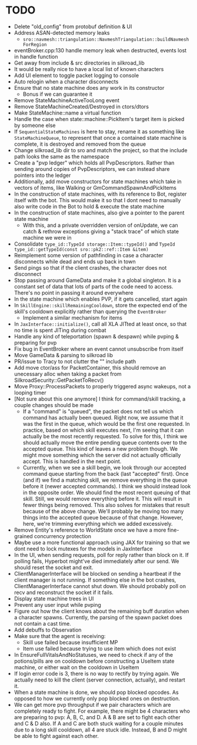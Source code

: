 # TODO

- Delete "old_config" from protobuf definition & UI
- Address ASAN-detected memory leaks
  - `sro::navmesh::triangulation::NavmeshTriangulation::buildNavmeshForRegion`
- eventBroker.cpp:130 handle memory leak when destructed, events lost in handle function
- Get away from include & src directories in silkroad_lib
- It would be really nice to have a local list of known characters
- Add UI element to toggle packet logging to console
- Auto relogin when a character disconnects
- Ensure that no state machine does any work in its constructor
  - Bonus if we can guarantee it
- Remove StateMachineActiveTooLong event
- Remove StateMachineCreated/Destroyed in ctors/dtors
- Make StateMachine::name a virtual function
- Handle the case when state::machine::PickItem's target item is picked by someone else
- If `SequentialStateMachines` is here to stay, rename it as something like `StateMachineQueue`, to represent that once a contained state machine is complete, it is destroyed and removed from the queue
- Change silkroad_lib dir to sro and match the project, so that the include path looks the same as the namespace
- Create a "pvp ledger" which holds all PvpDescriptors. Rather than sending around copies of PvpDescriptors, we can instead share pointers into the ledger
- Additionally, add move constructors for state machines which take in vectors of items, like Walking or GmCommandSpawnAndPickItems
- In the construction of state machines, with its reference to Bot, register itself with the bot. This would make it so that I dont need to manually also write code in the Bot to hold & execute the state machine
- In the construction of state machines, also give a pointer to the parent state machine
  - With this, and a private overridden version of onUpdate, we can catch & rethrow exceptions giving a "stack trace" of which state machine we were in
- Consolidate `type_id::TypeId storage::Item::typeId()` and `TypeId type_id::getTypeId(const sro::pk2::ref::Item &item)`
- Reimplement some version of pathfinding in case a character disconnects while dead and ends up back in town
- Send pings so that if the client crashes, the character does not disconnect
- Stop passing around GameData and make it a global singleton. It is a constant set of data that lots of parts of the code need to access. There's no point in passing it around everywhere
- In the state machine which enables PVP, if it gets cancelled, start again
- In `SkillEngine::skillRemainingCooldown`, store the expected end of the skill's cooldown explicitly rather than querying the `EventBroker`
  - Implement a similar mechanism for items
- In `JaxInterface::initialize()`, call all XLA JITted at least once, so that no time is spent JITing during combat
- Handle any kind of teleportation (spawn & despawn) while pvping & preparing for pvp
- Fix bug in EventBroker where an event cannot unsubscribe from itself
- Move GameData & parsing to silkroad lib
- PR/issue to Tracy to not clutter the "<common/>" include path
- Add move ctor/ass for PacketContainer, this should remove an unecessary alloc when taking a packet from SilkroadSecurity::GetPacketToRecv()
- Move Proxy::ProcessPackets to properly triggered async wakeups, not a looping timer
- [Not sure about this one anymore] I think for command/skill tracking, a couple changes should be made
  - If a "command" is "queued", the packet does not tell us which command has actually been queued. Right now, we assume that it was the first in the queue, which would be the first one requested. In practice, based on which skill executes next, I'm seeing that it can actually be the most recently requested. To solve for this, I think we should actually move the entire pending queue contents over to the accepted queue. This kind of leaves a new problem though. We might move something which the server did not actually officially accept. This is handled in the next point.
  - Currently, when we see a skill begin, we look through our accepted command queue starting from the back (last "accepted" first). Once (and if) we find a matching skill, we remove everything in the queue before it (newer accepted commands). I think we should instead look in the opposite order. We should find the most recent queuing of that skill. Still, we would remove everything before it. This will result in fewer things being removed. This also solves for mistakes that result because of the above change. We'll probably be moving too many things into the accepted queue because of that change. However, here, we're trimming everything which we added excessively.
- Remove Entity's reference to WorldState once we have a more fine-grained concurrency protection
- Maybe use a more functional approach using JAX for training so that we dont need to lock mutexes for the models in JaxInterface
- In the UI, when sending requests, poll for reply rather than block on it. If polling fails, Hyperbot might've died immediately after our send. We should reset the socket and exit.
- ClientManagerInterface will be blocked on sending a heartbeat if the client manager is not running. If something else in the bot crashes, ClientManagerInterface cannot shut down. We should probably poll on recv and reconstruct the socket if it fails.
- Display state machine trees in UI
- Prevent any user input while pvping
- Figure out how the client knows about the remaining buff duration when a character spawns. Currently, the parsing of the spawn packet does not contain a cast time.
- Add debuffs to Observation
- Make sure that the agent is receiving:
  - Skill use failed because insufficient MP
  - Item use failed because trying to use item which does not exist
- In EnsureFullVitalsAndNoStatuses, we need to check if any of the potions/pills are on cooldown before constructing a UseItem state machine, or either wait on the cooldown in UseItem
- If login error code is 3, there is no way to rectify by trying again. We actually need to kill the client (server connection, actually), and restart it.
- When a state machine is done, we should pop blocked opcodes. As opposed to how we currently only pop blocked ones on destruction.
- We can get more pvp throughput if we pair characters which are completely ready to fight. For example, there might be 4 characters who are preparing to pvp: A, B, C, and D. A & B are set to fight each other and C & D also. If A and C are both stuck waiting for a couple minutes due to a long skill cooldown, all 4 are stuck idle. Instead, B and D might be able to fight against each other.